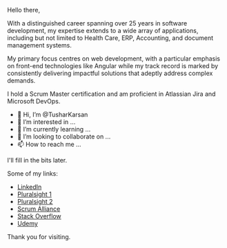 Hello there,

With a distinguished career spanning over 25 years in software development, my expertise extends to a wide array of applications, including but not limited to Health Care, ERP, Accounting, and document management systems.

My primary focus centres on web development, with a particular emphasis on front-end technologies like Angular while my track record is marked by consistently delivering impactful solutions that adeptly address complex demands.

I hold a Scrum Master certification and am proficient in Atlassian Jira and Microsoft DevOps.

- 👋 Hi, I’m @TusharKarsan
- 👀 I’m interested in ...
- 🌱 I’m currently learning ...
- 💞️ I’m looking to collaborate on ...
- 📫 How to reach me ...

I'll fill in the bits later.

Some of my links:
 - [LinkedIn](https://uk.linkedin.com/in/tusharkarsan)
 - [Pluralsight 1](https://app.pluralsight.com/profile/tkarsan)
 - [Pluralsight 2](https://app.pluralsight.com/profile/tkarsan2)
 - [Scrum Alliance](https://www.scrumalliance.org/community/profile/tkarsan)
 - [Stack Overflow](https://stackoverflow.com/users/22943887/t-karsan)
 - [Udemy](https://www.udemy.com/user/tushar-karsan/)

Thank you for visiting.

<!---
TusharKarsan/TusharKarsan is a ✨ special ✨ repository because its `README.md` (this file) appears on your GitHub profile.
You can click the Preview link to take a look at your changes.
--->

